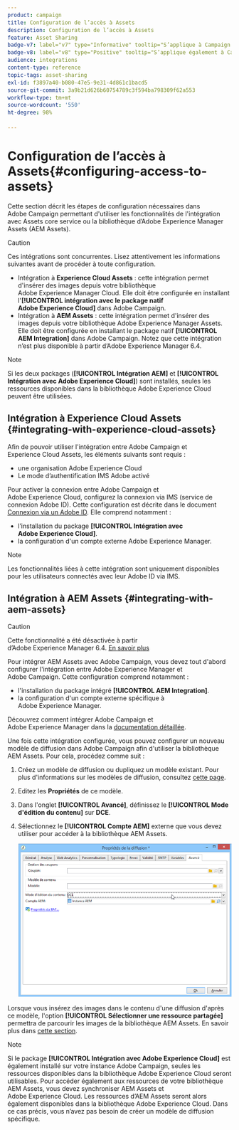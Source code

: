 ```yaml
---
product: campaign
title: Configuration de l’accès à Assets
description: Configuration de l’accès à Assets
feature: Asset Sharing
badge-v7: label="v7" type="Informative" tooltip="S’applique à Campaign Classic v7"
badge-v8: label="v8" type="Positive" tooltip="S’applique également à Campaign v8"
audience: integrations
content-type: reference
topic-tags: asset-sharing
exl-id: f3897a40-b080-47e5-9e31-4d861c1bacd5
source-git-commit: 3a9b21d626b60754789c3f594ba798309f62a553
workflow-type: tm+mt
source-wordcount: '550'
ht-degree: 98%

---
```


# Configuration de l’accès à Assets{#configuring-access-to-assets}



Cette section décrit les étapes de configuration nécessaires dans Adobe Campaign permettant d&#39;utiliser les fonctionnalités de l&#39;intégration avec Assets core service ou la bibliothèque d’Adobe Experience Manager Assets (AEM Assets).

>[!CAUTION]
>
>Ces intégrations sont concurrentes. Lisez attentivement les informations suivantes avant de procéder à toute configuration.

* Intégration à **Experience Cloud Assets** : cette intégration permet d&#39;insérer des images depuis votre bibliothèque Adobe Experience Manager Cloud. Elle doit être configurée en installant l&#39;**[!UICONTROL intégration avec le package natif Adobe Experience Cloud]** dans Adobe Campaign.
* Intégration à **AEM Assets** : cette intégration permet d&#39;insérer des images depuis votre bibliothèque Adobe Experience Manager Assets. Elle doit être configurée en installant le package natif **[!UICONTROL AEM Integration]** dans Adobe Campaign. Notez que cette intégration n’est plus disponible à partir d’Adobe Experience Manager 6.4.

>[!NOTE]
>
>Si les deux packages (**[!UICONTROL Intégration AEM]** et **[!UICONTROL Intégration avec Adobe Experience Cloud]**) sont installés, seules les ressources disponibles dans la bibliothèque Adobe Experience Cloud peuvent être utilisées.

## Intégration à Experience Cloud Assets {#integrating-with-experience-cloud-assets}

Afin de pouvoir utiliser l&#39;intégration entre Adobe Campaign et Experience Cloud Assets, les éléments suivants sont requis :

* une organisation Adobe Experience Cloud
* Le mode d’authentification IMS Adobe activé

Pour activer la connexion entre Adobe Campaign et Adobe Experience Cloud, configurez la connexion via IMS (service de connexion Adobe ID). Cette configuration est décrite dans le document [Connexion via un Adobe ID](../../integrations/using/about-adobe-id.md). Elle comprend notamment :

* l’installation du package **[!UICONTROL Intégration avec Adobe Experience Cloud]**.
* la configuration d&#39;un compte externe Adobe Experience Manager.

>[!NOTE]
>
>Les fonctionnalités liées à cette intégration sont uniquement disponibles pour les utilisateurs connectés avec leur Adobe ID via IMS.

## Intégration à AEM Assets {#integrating-with-aem-assets}


>[!CAUTION]
>
>Cette fonctionnalité a été désactivée à partir d’Adobe Experience Manager 6.4. [En savoir plus](https://experienceleague.adobe.com/docs/experience-manager-64/release-notes/deprecated-removed-features.html?lang=fr#removed-features)

Pour intégrer AEM Assets avec Adobe Campaign, vous devez tout d&#39;abord configurer l&#39;intégration entre Adobe Experience Manager et Adobe Campaign. Cette configuration comprend notamment :

* l&#39;installation du package intégré **[!UICONTROL AEM Integration]**.
* la configuration d&#39;un compte externe spécifique à Adobe Experience Manager.

Découvrez comment intégrer Adobe Campaign et Adobe Experience Manager dans la [documentation détaillée](../../integrations/using/about-adobe-experience-manager.md).

Une fois cette intégration configurée, vous pouvez configurer un nouveau modèle de diffusion dans Adobe Campaign afin d&#39;utiliser la bibliothèque AEM Assets. Pour cela, procédez comme suit :

1. Créez un modèle de diffusion ou dupliquez un modèle existant. Pour plus d&#39;informations sur les modèles de diffusion, consultez [cette page](../../delivery/using/about-templates.md).
1. Editez les **Propriétés** de ce modèle.
1. Dans l&#39;onglet **[!UICONTROL Avancé]**, définissez le **[!UICONTROL Mode d&#39;édition du contenu]** sur **DCE**.
1. Sélectionnez le **[!UICONTROL Compte AEM]** externe que vous devez utiliser pour accéder à la bibliothèque AEM Assets.

   ![](assets/dam_aem_assets1.png)

Lorsque vous insérez des images dans le contenu d&#39;une diffusion d&#39;après ce modèle, l&#39;option **[!UICONTROL Sélectionner une ressource partagée]** permettra de parcourir les images de la bibliothèque AEM Assets. En savoir plus dans [cette section](../../integrations/using/inserting-a-shared-asset.md).

>[!NOTE]
>
>Si le package **[!UICONTROL Intégration avec Adobe Experience Cloud]** est également installé sur votre instance Adobe Campaign, seules les ressources disponibles dans la bibliothèque Adobe Experience Cloud seront utilisables. Pour accéder également aux ressources de votre bibliothèque AEM Assets, vous devez synchroniser AEM Assets et Adobe Experience Cloud. Les ressources d’AEM Assets seront alors également disponibles dans la bibliothèque Adobe Experience Cloud. Dans ce cas précis, vous n’avez pas besoin de créer un modèle de diffusion spécifique.
